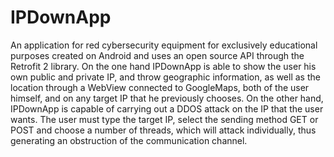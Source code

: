 # IPDownApp
An application for red cybersecurity equipment for exclusively educational purposes created on Android and uses an open source API through the Retrofit 2 library. 
On the one hand IPDownApp is able to show the user his own public and private IP, and throw geographic information, as well as the location through a WebView connected to GoogleMaps, both of the user himself, and on any target IP that he previously chooses. 
On the other hand, IPDownApp is capable of carrying out a DDOS attack on the IP that the user wants. The user must type the target IP, select the sending method GET or POST and choose a number of threads, which will attack individually, thus generating an obstruction of the communication channel.
